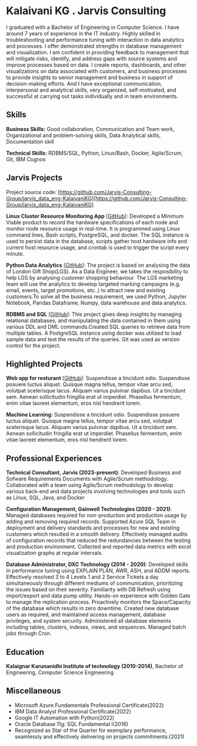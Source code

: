# Kalaivani KG . Jarvis Consulting

I graduated with a Bachelor of Engineering in Computer Science. I have around 7 years of experience in the IT industry. Highly skilled in troubleshooting and performance tuning with interaction in data analytics and processes. I offer demonstrated strengths in database management and visualization. I am confident in providing feedback to management that will mitigate risks, identify, and address gaps with source systems and improve processes based on data. I create reports, dashboards, and other visualizations on data associated with customers, and business processes to provide insights to senior management and business in support of decision-making efforts. And I have exceptional communication, interpersonal and analytical skills, very organized, self-motivated, and successful at carrying out tasks individually and in team environments.

## Skills

**Business Skills:** Good collaboration, Communication and Team work, Organizational and problem-solving skills, Data Analytical skills, Documentation skill

**Technical Skills:** RDBMS/SQL, Python, Linux/Bash, Docker, Agile/Scrum, Git, IBM Cognos

## Jarvis Projects

Project source code: [https://github.com/Jarvis-Consulting-Group/jarvis_data_eng-KalaivaniKG](https://github.com/Jarvis-Consulting-Group/jarvis_data_eng-KalaivaniKG)


**Linux Cluster Resource Monitoring App** [[GitHub](https://github.com/Jarvis-Consulting-Group/jarvis_data_eng-KalaivaniKG/tree/masterhttps://github.com/Jarvis-Consulting-Group/jarvis_data_eng-KalaivaniKG/tree/develop/linux_sql)]: Developed a Minimum Viable product to record the hardware specifications of each node and monitor node resource usage in real-time. It is programmed using Linux command lines, Bash scripts, PostgreSQL, and docker. The SQL instance is used to persist data in the database, scripts gather host hardware info and current host resource usage, and crontab is used to trigger the script every minute.

**Python Data Analytics** [[GitHub](https://github.com/Jarvis-Consulting-Group/jarvis_data_eng-KalaivaniKG/tree/masterhttps://github.com/Jarvis-Consulting-Group/jarvis_data_eng-KalaivaniKG/tree/develop/python_data_analytics/psql)]: The project is based on analysing the data of London Gift Shop(LGS). As a Data Engineer, we takes the resposibility to help LGS by analysing customer shopping behaviour. The LGS marketing team will use the analytics to develop targeted marking campaigns (e.g. email, events, target promotions, etc..) to attract new and existing customers.To solve all the business requirement, we used Python, Jupyter Notebook, Pandas Dataframe, Numpy, data warehouse and data analytics.

**RDBMS and SQL** [[GitHub](https://github.com/Jarvis-Consulting-Group/jarvis_data_eng-KalaivaniKG/tree/masterhttps://github.com/Jarvis-Consulting-Group/jarvis_data_eng-KalaivaniKG/tree/develop/linux_sql/sql)]: This project gives deep insights by managing relational databases, and manipulating the data contained in them using various DDL and DML commands.Created SQL queries to retrieve data from multiple tables. A PostgreSQL instance using docker was utilized to load sample data and test the results of the queries. Git was used as version control for the project.


## Highlighted Projects
**Web app for resturant** [[GitHub](https://github.com/jarviscanada/jarvis_profile_builder)]: Suspendisse a tincidunt odio. Suspendisse posuere luctus aliquet. Quisque magna tellus, tempor vitae arcu sed, volutpat scelerisque lacus. Aliquam varius pulvinar dapibus. Ut a tincidunt sem. Aenean sollicitudin fringilla erat ut imperdiet. Phasellus fermentum, enim vitae laoreet elementum, eros nisl hendrerit lorem.

**Machine Learning**: Suspendisse a tincidunt odio. Suspendisse posuere luctus aliquet. Quisque magna tellus, tempor vitae arcu sed, volutpat scelerisque lacus. Aliquam varius pulvinar dapibus. Ut a tincidunt sem. Aenean sollicitudin fringilla erat ut imperdiet. Phasellus fermentum, enim vitae laoreet elementum, eros nisl hendrerit lorem.


## Professional Experiences

**Technical Consultant, Jarvis (2023-present)**: Developed Business and Sofware Requirements Documents with Agile/Scrum methodology. Collaborated with a team using Agile/Scrum methodology to develop various back-end and data projects involving technologies and tools such as Linux, SQL, Java, and Docker

**Configuration Management, Gainwell Technologies (2020 - 2021)**: Managed databases required for non-production and production usage by adding and removing required records. Supported Azure SQL Team in deployment and delivery standards and processes for new and existing customers which resulted in a smooth delivery.  Effectively managed audits of configuration records that reduced the redundancies between the testing and production environment. Collected and reported data metrics with excel visualization graphs at regular intervals.

**Database Administrator, DXC Technology (2014 - 2020)**: Developed skills in performance tuning using EXPLAIN PLAN, AWR, ASH, and ADDM reports. Effectively resolved 3 to 4 Levels 1 and 2 Service Tickets a day simultaneously through different mediums of communication, prioritizing the issues based on their severity. Familiarity with DB Refresh using import/export and data pump utility. Hands-on experience with Golden Gate to manage the replication process. Proactively monitors the Space/Capacity of the database which results in zero downtime. Created new database users as required, and maintained access management, database privileges, and system security. Administered all database elements including tables, clusters, indexes, views, and sequences. Managed batch jobs through Cron.


## Education
**Kalaignar Karunanidhi Institute of technology (2010-2014)**, Bachelor of Engineering, Computer Science Engineering


## Miscellaneous
- Microsoft Azure Fundamentals Professional Certificate(2022)
- IBM Data Analyst Professional Certificate(2022)
- Google IT Automation with Python(2022)
- Oracle Database 11g: SQL Fundamental I(2016)
- Recognized as Star of the Quarter for exemplary performance, seamlessly and effectively delivering on projects commitments.(2021)